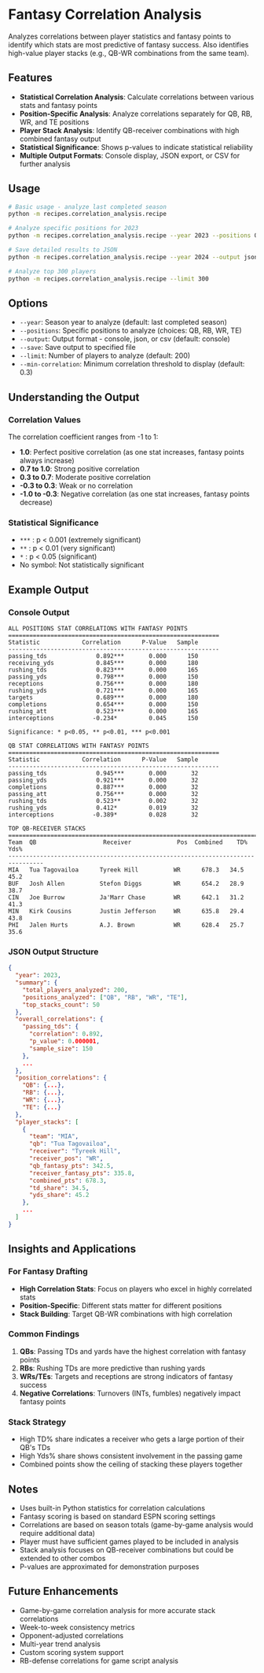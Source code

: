 # Fantasy Correlation Analysis

Analyzes correlations between player statistics and fantasy points to identify which stats are most predictive of fantasy success. Also identifies high-value player stacks (e.g., QB-WR combinations from the same team).

## Features

- **Statistical Correlation Analysis**: Calculate correlations between various stats and fantasy points
- **Position-Specific Analysis**: Analyze correlations separately for QB, RB, WR, and TE positions
- **Player Stack Analysis**: Identify QB-receiver combinations with high combined fantasy output
- **Statistical Significance**: Shows p-values to indicate statistical reliability
- **Multiple Output Formats**: Console display, JSON export, or CSV for further analysis

## Usage

```bash
# Basic usage - analyze last completed season
python -m recipes.correlation_analysis.recipe

# Analyze specific positions for 2023
python -m recipes.correlation_analysis.recipe --year 2023 --positions QB WR

# Save detailed results to JSON
python -m recipes.correlation_analysis.recipe --year 2024 --output json --save correlations_2024.json

# Analyze top 300 players
python -m recipes.correlation_analysis.recipe --limit 300
```

## Options

- `--year`: Season year to analyze (default: last completed season)
- `--positions`: Specific positions to analyze (choices: QB, RB, WR, TE)
- `--output`: Output format - console, json, or csv (default: console)
- `--save`: Save output to specified file
- `--limit`: Number of players to analyze (default: 200)
- `--min-correlation`: Minimum correlation threshold to display (default: 0.3)

## Understanding the Output

### Correlation Values

The correlation coefficient ranges from -1 to 1:
- **1.0**: Perfect positive correlation (as one stat increases, fantasy points always increase)
- **0.7 to 1.0**: Strong positive correlation
- **0.3 to 0.7**: Moderate positive correlation
- **-0.3 to 0.3**: Weak or no correlation
- **-1.0 to -0.3**: Negative correlation (as one stat increases, fantasy points decrease)

### Statistical Significance

- `***` : p < 0.001 (extremely significant)
- `**` : p < 0.01 (very significant)
- `*` : p < 0.05 (significant)
- No symbol: Not statistically significant

## Example Output

### Console Output
```
ALL POSITIONS STAT CORRELATIONS WITH FANTASY POINTS
============================================================
Statistic            Correlation      P-Value   Sample
------------------------------------------------------------
passing_tds              0.892***       0.000      150
receiving_yds            0.845***       0.000      180
rushing_tds              0.823***       0.000      165
passing_yds              0.798***       0.000      150
receptions               0.756***       0.000      180
rushing_yds              0.721***       0.000      165
targets                  0.689***       0.000      180
completions              0.654***       0.000      150
rushing_att              0.523***       0.000      165
interceptions           -0.234*         0.045      150

Significance: * p<0.05, ** p<0.01, *** p<0.001

QB STAT CORRELATIONS WITH FANTASY POINTS
============================================================
Statistic            Correlation      P-Value   Sample
------------------------------------------------------------
passing_tds              0.945***       0.000       32
passing_yds              0.921***       0.000       32
completions              0.887***       0.000       32
passing_att              0.756***       0.000       32
rushing_tds              0.523**        0.002       32
rushing_yds              0.412*         0.019       32
interceptions           -0.389*         0.028       32

TOP QB-RECEIVER STACKS
================================================================================
Team  QB                   Receiver             Pos  Combined    TD%   Yds%
--------------------------------------------------------------------------------
MIA   Tua Tagovailoa      Tyreek Hill          WR      678.3   34.5   45.2
BUF   Josh Allen          Stefon Diggs         WR      654.2   28.9   38.7
CIN   Joe Burrow          Ja'Marr Chase        WR      642.1   31.2   41.3
MIN   Kirk Cousins        Justin Jefferson     WR      635.8   29.4   43.8
PHI   Jalen Hurts         A.J. Brown           WR      628.4   25.7   35.6
```

### JSON Output Structure
```json
{
  "year": 2023,
  "summary": {
    "total_players_analyzed": 200,
    "positions_analyzed": ["QB", "RB", "WR", "TE"],
    "top_stacks_count": 50
  },
  "overall_correlations": {
    "passing_tds": {
      "correlation": 0.892,
      "p_value": 0.000001,
      "sample_size": 150
    },
    ...
  },
  "position_correlations": {
    "QB": {...},
    "RB": {...},
    "WR": {...},
    "TE": {...}
  },
  "player_stacks": [
    {
      "team": "MIA",
      "qb": "Tua Tagovailoa",
      "receiver": "Tyreek Hill",
      "receiver_pos": "WR",
      "qb_fantasy_pts": 342.5,
      "receiver_fantasy_pts": 335.8,
      "combined_pts": 678.3,
      "td_share": 34.5,
      "yds_share": 45.2
    },
    ...
  ]
}
```

## Insights and Applications

### For Fantasy Drafting
- **High Correlation Stats**: Focus on players who excel in highly correlated stats
- **Position-Specific**: Different stats matter for different positions
- **Stack Building**: Target QB-WR combinations with high correlation

### Common Findings
1. **QBs**: Passing TDs and yards have the highest correlation with fantasy points
2. **RBs**: Rushing TDs are more predictive than rushing yards
3. **WRs/TEs**: Targets and receptions are strong indicators of fantasy success
4. **Negative Correlations**: Turnovers (INTs, fumbles) negatively impact fantasy points

### Stack Strategy
- High TD% share indicates a receiver who gets a large portion of their QB's TDs
- High Yds% share shows consistent involvement in the passing game
- Combined points show the ceiling of stacking these players together

## Notes

- Uses built-in Python statistics for correlation calculations
- Fantasy scoring is based on standard ESPN scoring settings
- Correlations are based on season totals (game-by-game analysis would require additional data)
- Player must have sufficient games played to be included in analysis
- Stack analysis focuses on QB-receiver combinations but could be extended to other combos
- P-values are approximated for demonstration purposes

## Future Enhancements

- Game-by-game correlation analysis for more accurate stack correlations
- Week-to-week consistency metrics
- Opponent-adjusted correlations
- Multi-year trend analysis
- Custom scoring system support
- RB-defense correlations for game script analysis